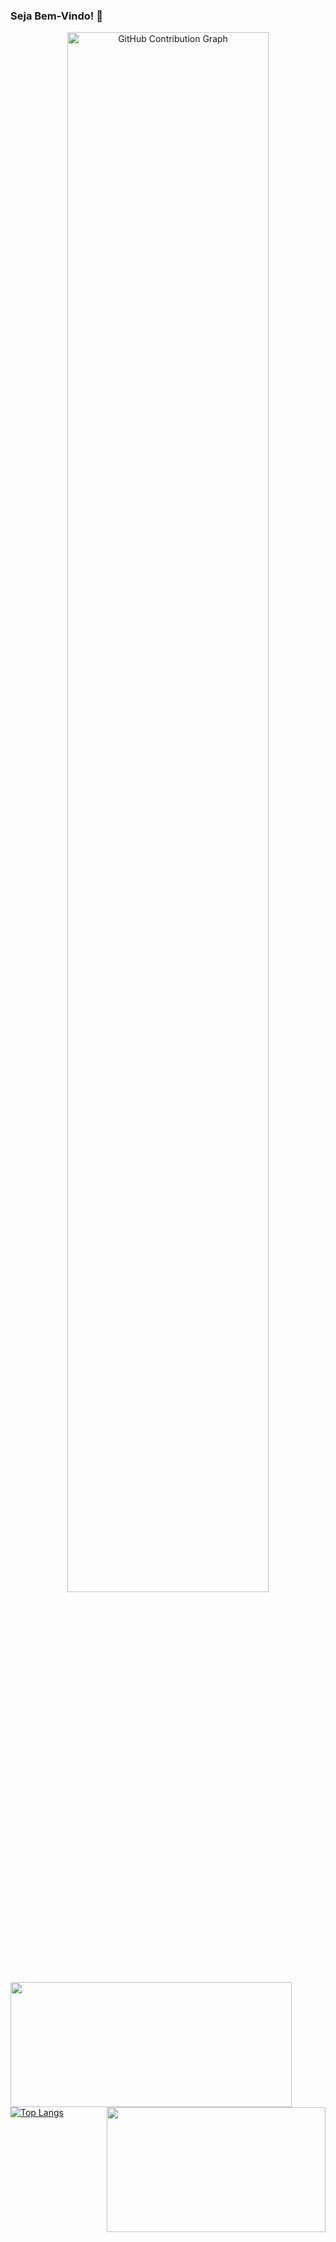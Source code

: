 ### Seja Bem-Vindo! 👋
<div align="center">
  <div align="center">
    <img width="80%" alt="GitHub Contribution Graph" src="https://activity-graph.herokuapp.com/graph?username=juniorsmartins&theme=dracula&bg_color=282a36&hide_border=true"/>
  </div>  

  <div>
    <img align="left" width="450px" height="200px" src="https://github-readme-stats.vercel.app/api?username=juniorsmartins&show_icons=true&theme=dracula&include_all_commits=true&count_private=true"/>
    <img align="right" width="350px" height="200px" src="https://github-readme-stats.vercel.app/api/top-langs/?username=juniorsmartins&layout=compact&langs_count=7&theme=dracula"/>
  </div>
</div>

[![Top Langs](https://github-readme-stats.vercel.app/api/top-langs/?username=juniorsmartins&langs_count=8)](https://github.com/juniorsmartins/github-readme-stats)

